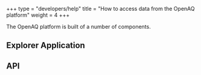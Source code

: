 +++
type = "developers/help"
title = "How to access data from the OpenAQ platform"
weight = 4
+++

The OpenAQ platform is built of a number of components.

## Explorer Application


## API


